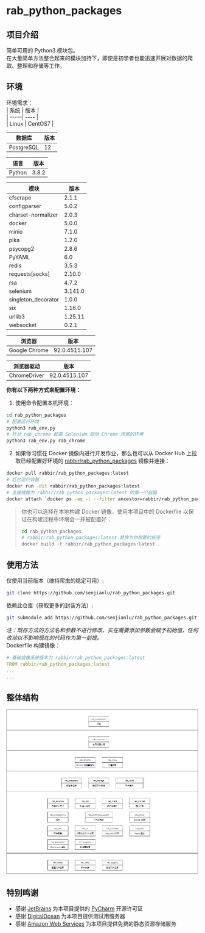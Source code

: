 # rab_python_packages

## 项目介绍  
简单可用的 Python3 模块包。  
在大量简单方法整合起来的模块加持下，即使是初学者也能迅速开展对数据的爬取、整理和存储等工作。  

## 环境
环境需求：  
| 系统 | 版本 |  
| -----| ---- |  
| Linux | CentOS7 |  

| 数据库 | 版本 |  
| -----| ---- |  
| PostgreSQL | 12 |  

| 语言 | 版本 |
| -----| ---- |  
| Python | 3.8.2 |  

| 模块 | 版本 |
| -----| ---- |  
| cfscrape | 2.1.1 |  
| configparser | 5.0.2 |  
| charset-normalizer | 2.0.3 |  
| docker | 5.0.0 |  
| minio | 7.1.0 |  
| pika | 1.2.0 |  
| psycopg2 | 2.8.6 |  
| PyYAML | 6.0 |  
| redis | 3.5.3 |  
| requests[socks] | 2.10.0 |  
| rsa | 4.7.2 |  
| selenium | 3.141.0 |  
| singleton_decorator | 1.0.0 |  
| six | 1.16.0 |  
| urllib3 | 1.25.11 |  
| websocket | 0.2.1 |  

| 浏览器 | 版本 |  
| ----- | ----- |  
| Google Chrome | 92.0.4515.107 |  

| 浏览器驱动 | 版本 |  
| ----- | ----- |  
| ChromeDriver | 92.0.4515.107 |  

**你有以下两种方式来配置环境：**
1. 使用命令配置本机环境：
```bash
cd rab_python_packages
# 配置运行环境
python3 rab_env.py
# 针对 rab_chrome 配置 Selenium 驱动 Chrome 所需的环境
python3 rab_env.py rab_chrome
```
2. 如果你习惯在 Docker 镜像内进行开发作业，那么也可以从 Docker Hub 上拉取已经配置好环境的  [rabbir/rab_python_packages](https://hub.docker.com/r/rabbir/rab_python_packages) 镜像并连接：
```bash
docker pull rabbir/rab_python_packages:latest
# 后台运行容器
docker run -dit rabbir/rab_python_packages:latest
# 连接镜像为 rabbir/rab_python_packages:latest 的第一个容器
docker attach `docker ps -aq -l --filter ancestor=rabbir/rab_python_packages:latest`
```
> 你也可以选择在本地构建 Docker 镜像，使用本项目中的 Dockerfile 以保证在构建过程中环境会一并被配置好：
> ```bash
> cd rab_python_packages
> # rabbir/rab_python_packages:latest 替换为你想要的标签
> docker build -t rabbir/rab_python_packages:latest .
> ```

## 使用方法  
仅使用当前版本（维持爬虫的稳定可用）:  
```bash
git clone https://github.com/senjianlu/rab_python_packages.git
```
依赖此仓库（获取更多的封装方法）:
```bash
git submodule add https://github.com/senjianlu/rab_python_packages.git
```
*注：既存方法的方法名和参数不进行修改，实在需要添加参数会赋予初始值，任何改动以不影响现在的代码作为第一前提。*  
Dockerfile 构建镜像：
```yaml
# 基础镜像系统版本为 rabbir/rab_python_packages:latest
FROM rabbir/rab_python_packages:latest
...
...
```

## 整体结构
![rab_python_packages](https://raw.githubusercontent.com/senjianlu/imgs/master/20211111083715.png)  

## 特别鸣谢
- 感谢 [JetBrains](https://www.jetbrains.com/) 为本项目提供的 [PyCharm](https://www.jetbrains.com/pycharm/) 开源许可证
- 感谢 [DigitalOcean](https://www.digitalocean.com/) 为本项目提供测试用服务器
- 感谢 [Amazon Web Services](https://aws.amazon.com/) 为本项目提供免费的静态资源存储服务